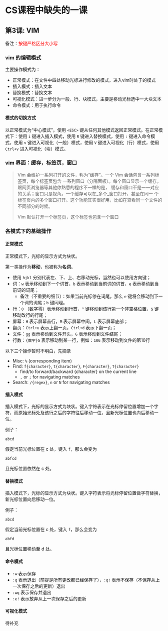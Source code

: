 # CS课程中缺失的一课

## 第3课: VIM

备注：<font color=red>按键严格区分大小写</font>

### vim 的编辑模式

主要操作模式为：

- 正常模式：在文件中四处移动光标进行修改的模式。进入vim时处于的模式
- 插入模式：插入文本
- 替换模式：替换文本
- 可视化模式：进一步分为一般、行、块模式，主要是移动光标选中一大块文本
- 命令模式：用于执行命令

#### 模式的切换方式

以正常模式为“中心模式”，使用 `<ESC>` 键从任何其他模式返回正常模式。在正常模式下：使用 `i` 键进入插入模式，使用 `R` 键进入替换模式，使用 `:` 键进入命令模式，使用 `v` 键进入可视化（一般）模式，使用 `V` 键进入可视化（行）模式，使用 `Ctrl+v` 进入可视化（块）模式。

### vim 界面：缓存，标签页，窗口

> Vim 会维护一系列打开的文件，称为“缓存”。一个 Vim 会话包含一系列标签页，每个标签页包含 一系列窗口（分隔面板）。每个窗口显示一个缓存。跟网页浏览器等其他你熟悉的程序不一样的是， 缓存和窗口不是一一对应的关系；窗口只是视角。一个缓存可以在_多个_窗口打开，甚至在同一 个标签页内的多个窗口打开。这个功能其实很好用，比如在查看同一个文件的不同部分的时候。
>
> Vim 默认打开一个标签页，这个标签也包含一个窗口

### 各模式下的基础操作

#### 正常模式

正常模式下，光标的显示方式为块状。

第一类操作为**移动**，也被称为**名词**。

- 使用 `hjkl` 分别代表左、下、上、右移动光标，当然也可以使用方向键；
- 词：`w` 表示移动到下一个词首，`b` 表示移动到当前词的词首，`e` 表示移动到当前词的词尾；
  - 备注（不重要的细节）：如果当前光标停在词尾，那么 `e` 键将会移动到下一个词的词尾；`b` 键同理。
- 行：`0` （数字零）表示移动到行首，`^` 键移动到该行第一个非空格位置，`$` 键移动改行的行尾；
- 屏幕：`H` 表示屏幕首行，`M` 表示屏幕中间，`L` 表示屏幕底部；
- 翻页：`Ctrl+u` 表示上翻一页，`Ctrl+d` 表示下翻一页；
- 文件：`gg` 表示移动到文件开头，`G` 表示移动到文件结尾；
- 行数：`{数字}G` 表示移动到某一行，例如：`10G` 表示移动到文件的第10行

以下三个操作暂时不明白，先摘录

- Misc: `%` (corresponding item)
- Find: `f{character}`, `t{character}`, `F{character}`, `T{character}`
  - find/to forward/backward {character} on the current line
  - `,` or `;` for navigating matches
- Search: `/{regex}`, `n` or `N` for navigating matches

#### 插入模式

插入模式下，光标的显示方式为块状。键入字符表示在光标停留位置增加一个字符，而原始光标处及该行之后的字符往后移动一位，且新光标位置也向后移动一位。

例子：

```
abcd
```

假定当前光标位置在 c 处，键入 `f`，那么会变为

```
abfcd
```

且光标位置依然在 c 处。

#### 替换模式

插入模式下，光标的显示方式为块状。键入字符表示将光标停留位置做字符替换，新光标位置向后移动一位。

例子：

```
abcd
```

假定当前光标位置在 c 处，键入 `f`，那么会变为

```
abfd
```

且光标位置移动至 d 处。

#### 命令模式

- `:w` 表示保存
- `:q` 表示退出（前提是所有更改都已经保存了），`:q!` 表示不保存（不保存从上一次保存之后的更新）退出
- `:wq` 表示保存并退出
- `:e!` 表示放弃从上一次保存之后的更新

#### 可视化模式

待补充